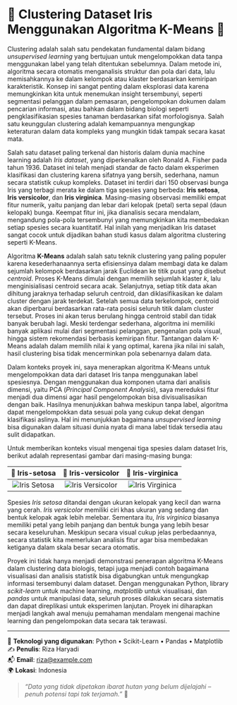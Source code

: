 # 🌸 Clustering Dataset Iris Menggunakan Algoritma K-Means 🌸

Clustering adalah salah satu pendekatan fundamental dalam bidang *unsupervised learning* yang bertujuan untuk mengelompokkan data tanpa menggunakan label yang telah ditentukan sebelumnya. Dalam metode ini, algoritma secara otomatis menganalisis struktur dan pola dari data, lalu memisahkannya ke dalam kelompok atau klaster berdasarkan kemiripan karakteristik. Konsep ini sangat penting dalam eksplorasi data karena memungkinkan kita untuk menemukan insight tersembunyi, seperti segmentasi pelanggan dalam pemasaran, pengelompokan dokumen dalam pencarian informasi, atau bahkan dalam bidang biologi seperti pengklasifikasian spesies tanaman berdasarkan sifat morfologisnya. Salah satu keunggulan clustering adalah kemampuannya mengungkap keteraturan dalam data kompleks yang mungkin tidak tampak secara kasat mata.

Salah satu dataset paling terkenal dan historis dalam dunia machine learning adalah *Iris dataset*, yang diperkenalkan oleh Ronald A. Fisher pada tahun 1936. Dataset ini telah menjadi standar de facto dalam eksperimen klasifikasi dan clustering karena sifatnya yang bersih, sederhana, namun secara statistik cukup kompleks. Dataset ini terdiri dari 150 observasi bunga Iris yang terbagi merata ke dalam tiga spesies yang berbeda: **Iris setosa**, **Iris versicolor**, dan **Iris virginica**. Masing-masing observasi memiliki empat fitur numerik, yaitu panjang dan lebar dari kelopak (petal) serta sepal (daun kelopak) bunga. Keempat fitur ini, jika dianalisis secara mendalam, mengandung pola-pola tersembunyi yang memungkinkan kita membedakan setiap spesies secara kuantitatif. Hal inilah yang menjadikan Iris dataset sangat cocok untuk dijadikan bahan studi kasus dalam algoritma clustering seperti K-Means.

Algoritma **K-Means** adalah salah satu teknik clustering yang paling populer karena kesederhanaannya serta efisiensinya dalam membagi data ke dalam sejumlah kelompok berdasarkan jarak Euclidean ke titik pusat yang disebut *centroid*. Proses K-Means dimulai dengan memilih sejumlah klaster *k*, lalu menginisialisasi centroid secara acak. Selanjutnya, setiap titik data akan dihitung jaraknya terhadap seluruh centroid, dan diklasifikasikan ke dalam cluster dengan jarak terdekat. Setelah semua data terkelompok, centroid akan diperbarui berdasarkan rata-rata posisi seluruh titik dalam cluster tersebut. Proses ini akan terus berulang hingga centroid stabil dan tidak banyak berubah lagi. Meski terdengar sederhana, algoritma ini memiliki banyak aplikasi mulai dari segmentasi pelanggan, pengenalan pola visual, hingga sistem rekomendasi berbasis kemiripan fitur. Tantangan dalam K-Means adalah dalam memilih nilai *k* yang optimal, karena jika nilai ini salah, hasil clustering bisa tidak mencerminkan pola sebenarnya dalam data.

Dalam konteks proyek ini, saya menerapkan algoritma K-Means untuk mengelompokkan data dari dataset Iris tanpa menggunakan label spesiesnya. Dengan menggunakan dua komponen utama dari analisis dimensi, yaitu PCA (*Principal Component Analysis*), saya mereduksi fitur menjadi dua dimensi agar hasil pengelompokan bisa divisualisasikan dengan baik. Hasilnya menunjukkan bahwa meskipun tanpa label, algoritma dapat mengelompokkan data sesuai pola yang cukup dekat dengan klasifikasi aslinya. Hal ini menunjukkan bagaimana *unsupervised learning* bisa digunakan dalam situasi dunia nyata di mana label tidak tersedia atau sulit didapatkan.

Untuk memberikan konteks visual mengenai tiga spesies dalam dataset Iris, berikut adalah representasi gambar dari masing-masing bunga:

| 🌿 Iris-setosa | 🌹 Iris-versicolor | 🌷 Iris-virginica |
|:--:|:--:|:--:|
| ![Iris Setosa](https://en.wikipedia.org/wiki/Iris_setosa#/media/File:Irissetosa1.jpg) | ![Iris Versicolor](https://upload.wikimedia.org/wikipedia/commons/4/41/Iris_versicolor_3.jpg) | ![Iris Virginica](https://upload.wikimedia.org/wikipedia/commons/9/9f/Iris_virginica.jpg) |

Spesies *Iris setosa* ditandai dengan ukuran kelopak yang kecil dan warna yang cerah. *Iris versicolor* memiliki ciri khas ukuran yang sedang dan bentuk kelopak agak lebih melebar. Sementara itu, *Iris virginica* biasanya memiliki petal yang lebih panjang dan bentuk bunga yang lebih besar secara keseluruhan. Meskipun secara visual cukup jelas perbedaannya, secara statistik kita memerlukan analisis fitur agar bisa membedakan ketiganya dalam skala besar secara otomatis.

Proyek ini tidak hanya menjadi demonstrasi penerapan algoritma K-Means dalam clustering data biologis, tetapi juga menjadi contoh bagaimana visualisasi dan analisis statistik bisa digabungkan untuk mengungkap informasi tersembunyi dalam dataset. Dengan menggunakan Python, library *scikit-learn* untuk machine learning, *matplotlib* untuk visualisasi, dan *pandas* untuk manipulasi data, seluruh proses dilakukan secara sistematis dan dapat direplikasi untuk eksperimen lanjutan. Proyek ini diharapkan menjadi langkah awal menuju pemahaman mendalam mengenai machine learning dan pengelompokan data secara tak terawasi.

---

🧠 **Teknologi yang digunakan**: Python • Scikit-Learn • Pandas • Matplotlib  
✍️ **Penulis**: Riza Haryadi  
📬 **Email**: riza@example.com  
🌍 **Lokasi**: Indonesia  

> _“Data yang tidak dipetakan ibarat hutan yang belum dijelajahi – penuh potensi tapi tak terjamah.”_ 🌿
